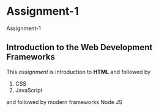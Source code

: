 # Assignment-1
 Assignment-1 

## Introduction to the Web Development Frameworks

This _assignment_ is introduction to __HTML__ and followed by
1. CSS
2. JavaScript
>
and followed by modern frameworks Node JS 